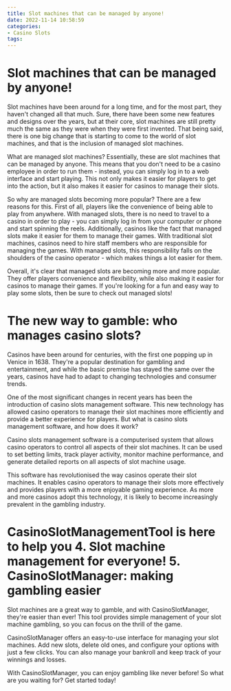 ```yaml
---
title: Slot machines that can be managed by anyone!
date: 2022-11-14 10:58:59
categories:
- Casino Slots
tags:
---
```



#  Slot machines that can be managed by anyone!

Slot machines have been around for a long time, and for the most part, they haven't changed all that much. Sure, there have been some new features and designs over the years, but at their core, slot machines are still pretty much the same as they were when they were first invented. That being said, there is one big change that is starting to come to the world of slot machines, and that is the inclusion of managed slot machines.

What are managed slot machines? Essentially, these are slot machines that can be managed by anyone. This means that you don't need to be a casino employee in order to run them - instead, you can simply log in to a web interface and start playing. This not only makes it easier for players to get into the action, but it also makes it easier for casinos to manage their slots.

So why are managed slots becoming more popular? There are a few reasons for this. First of all, players like the convenience of being able to play from anywhere. With managed slots, there is no need to travel to a casino in order to play - you can simply log in from your computer or phone and start spinning the reels. Additionally, casinos like the fact that managed slots make it easier for them to manage their games. With traditional slot machines, casinos need to hire staff members who are responsible for managing the games. With managed slots, this responsibility falls on the shoulders of the casino operator - which makes things a lot easier for them.

Overall, it's clear that managed slots are becoming more and more popular. They offer players convenience and flexibility, while also making it easier for casinos to manage their games. If you're looking for a fun and easy way to play some slots, then be sure to check out managed slots!

#  The new way to gamble: who manages casino slots?

Casinos have been around for centuries, with the first one popping up in Venice in 1638. They're a popular destination for gambling and entertainment, and while the basic premise has stayed the same over the years, casinos have had to adapt to changing technologies and consumer trends.

One of the most significant changes in recent years has been the introduction of casino slots management software. This new technology has allowed casino operators to manage their slot machines more efficiently and provide a better experience for players. But what is casino slots management software, and how does it work?

 Casino slots management software is a computerised system that allows casino operators to control all aspects of their slot machines. It can be used to set betting limits, track player activity, monitor machine performance, and generate detailed reports on all aspects of slot machine usage.

This software has revolutionised the way casinos operate their slot machines. It enables casino operators to manage their slots more effectively and provides players with a more enjoyable gaming experience. As more and more casinos adopt this technology, it is likely to become increasingly prevalent in the gambling industry.

#  CasinoSlotManagementTool is here to help you 4. Slot machine management for everyone! 5. CasinoSlotManager: making gambling easier

Slot machines are a great way to gamble, and with CasinoSlotManager, they're easier than ever! This tool provides simple management of your slot machine gambling, so you can focus on the thrill of the game.

CasinoSlotManager offers an easy-to-use interface for managing your slot machines. Add new slots, delete old ones, and configure your options with just a few clicks. You can also manage your bankroll and keep track of your winnings and losses.

With CasinoSlotManager, you can enjoy gambling like never before! So what are you waiting for? Get started today!